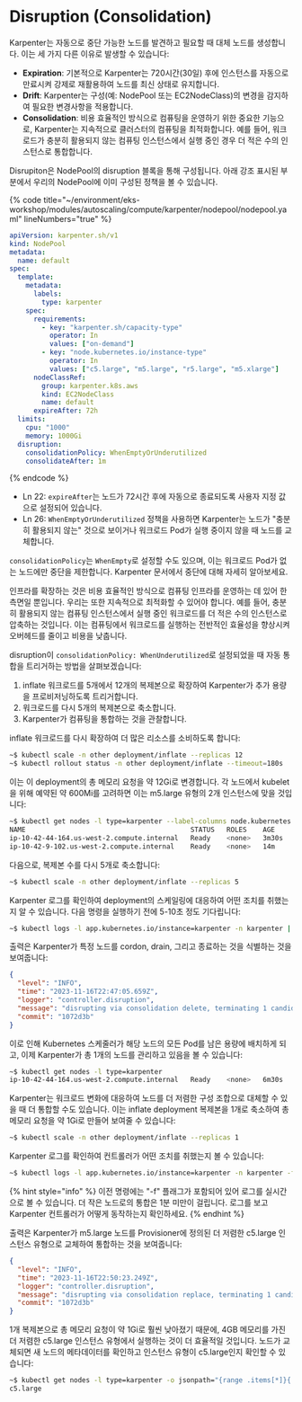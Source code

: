 # Disruption (Consolidation)

Karpenter는 자동으로 중단 가능한 노드를 발견하고 필요할 때 대체 노드를 생성합니다. 이는 세 가지 다른 이유로 발생할 수 있습니다:

* **Expiration**: 기본적으로 Karpenter는 720시간(30일) 후에 인스턴스를 자동으로 만료시켜 강제로 재활용하여 노드를 최신 상태로 유지합니다.&#x20;
* **Drift**: Karpenter는 구성(예: NodePool 또는 EC2NodeClass)의 변경을 감지하여 필요한 변경사항을 적용합니다.&#x20;
* **Consolidation**: 비용 효율적인 방식으로 컴퓨팅을 운영하기 위한 중요한 기능으로, Karpenter는 지속적으로 클러스터의 컴퓨팅을 최적화합니다. 예를 들어, 워크로드가 충분히 활용되지 않는 컴퓨팅 인스턴스에서 실행 중인 경우 더 적은 수의 인스턴스로 통합합니다.&#x20;

Disrupiton은 NodePool의 disruption 블록을 통해 구성됩니다. 아래 강조 표시된 부분에서 우리의 NodePool에 이미 구성된 정책을 볼 수 있습니다.

{% code title="~/environment/eks-workshop/modules/autoscaling/compute/karpenter/nodepool/nodepool.yaml" lineNumbers="true" %}
```yaml
apiVersion: karpenter.sh/v1
kind: NodePool
metadata:
  name: default
spec:
  template:
    metadata:
      labels:
        type: karpenter
    spec:
      requirements:
        - key: "karpenter.sh/capacity-type"
          operator: In
          values: ["on-demand"]
        - key: "node.kubernetes.io/instance-type"
          operator: In
          values: ["c5.large", "m5.large", "r5.large", "m5.xlarge"]
      nodeClassRef:
        group: karpenter.k8s.aws
        kind: EC2NodeClass
        name: default
      expireAfter: 72h
  limits:
    cpu: "1000"
    memory: 1000Gi
  disruption:
    consolidationPolicy: WhenEmptyOrUnderutilized
    consolidateAfter: 1m
```
{% endcode %}

* Ln 22: `expireAfter`는 노드가 72시간 후에 자동으로 종료되도록 사용자 지정 값으로 설정되어 있습니다.
* Ln 26: `WhenEmptyOrUnderutilized` 정책을 사용하면 Karpenter는 노드가 "충분히 활용되지 않는" 것으로 보이거나 워크로드 Pod가 실행 중이지 않을 때 노드를 교체합니다.

`consolidationPolicy`는 `WhenEmpty`로 설정할 수도 있으며, 이는 워크로드 Pod가 없는 노드에만 중단을 제한합니다. Karpenter 문서에서 중단에 대해 자세히 알아보세요.

인프라를 확장하는 것은 비용 효율적인 방식으로 컴퓨팅 인프라를 운영하는 데 있어 한 측면일 뿐입니다. 우리는 또한 지속적으로 최적화할 수 있어야 합니다. 예를 들어, 충분히 활용되지 않는 컴퓨팅 인스턴스에서 실행 중인 워크로드를 더 적은 수의 인스턴스로 압축하는 것입니다. 이는 컴퓨팅에서 워크로드를 실행하는 전반적인 효율성을 향상시켜 오버헤드를 줄이고 비용을 낮춥니다.

disruption이 `consolidationPolicy: WhenUnderutilized`로 설정되었을 때 자동 통합을 트리거하는 방법을 살펴보겠습니다:

1. inflate 워크로드를 5개에서 12개의 복제본으로 확장하여 Karpenter가 추가 용량을 프로비저닝하도록 트리거합니다.&#x20;
2. 워크로드를 다시 5개의 복제본으로 축소합니다.&#x20;
3. Karpenter가 컴퓨팅을 통합하는 것을 관찰합니다.&#x20;

inflate 워크로드를 다시 확장하여 더 많은 리소스를 소비하도록 합니다:

```bash
~$ kubectl scale -n other deployment/inflate --replicas 12
~$ kubectl rollout status -n other deployment/inflate --timeout=180s
```

이는 이 deployment의 총 메모리 요청을 약 12Gi로 변경합니다. 각 노드에서 kubelet을 위해 예약된 약 600Mi를 고려하면 이는 m5.large 유형의 2개 인스턴스에 맞을 것입니다:

```bash
~$ kubectl get nodes -l type=karpenter --label-columns node.kubernetes.io/instance-type
NAME                                         STATUS   ROLES    AGE     VERSION               INSTANCE-TYPE
ip-10-42-44-164.us-west-2.compute.internal   Ready    <none>   3m30s   v1.30-eks-036c24b     m5.large
ip-10-42-9-102.us-west-2.compute.internal    Ready    <none>   14m     v1.30-eks-036c24b     m5.large
```

다음으로, 복제본 수를 다시 5개로 축소합니다:

```bash
~$ kubectl scale -n other deployment/inflate --replicas 5
```

Karpenter 로그를 확인하여 deployment의 스케일링에 대응하여 어떤 조치를 취했는지 알 수 있습니다. 다음 명령을 실행하기 전에 5-10초 정도 기다립니다:

```bash
~$ kubectl logs -l app.kubernetes.io/instance=karpenter -n karpenter | grep 'disrupting nodeclaim(s) via delete' | jq '.'
```

출력은 Karpenter가 특정 노드를 cordon, drain, 그리고 종료하는 것을 식별하는 것을 보여줍니다:

```json
{
  "level": "INFO",
  "time": "2023-11-16T22:47:05.659Z",
  "logger": "controller.disruption",
  "message": "disrupting via consolidation delete, terminating 1 candidates ip-10-42-44-164.us-west-2.compute.internal/m5.large/on-demand",
  "commit": "1072d3b"
}
```

이로 인해 Kubernetes 스케줄러가 해당 노드의 모든 Pod를 남은 용량에 배치하게 되고, 이제 Karpenter가 총 1개의 노드를 관리하고 있음을 볼 수 있습니다:

```bash
~$ kubectl get nodes -l type=karpenter
ip-10-42-44-164.us-west-2.compute.internal   Ready    <none>   6m30s   v1.30-eks-036c24b   m5.large
```

Karpenter는 워크로드 변화에 대응하여 노드를 더 저렴한 구성 조합으로 대체할 수 있을 때 더 통합할 수도 있습니다. 이는 inflate deployment 복제본을 1개로 축소하여 총 메모리 요청을 약 1Gi로 만들어 보여줄 수 있습니다:

```bash
~$ kubectl scale -n other deployment/inflate --replicas 1
```

Karpenter 로그를 확인하여 컨트롤러가 어떤 조치를 취했는지 볼 수 있습니다:

```bash
~$ kubectl logs -l app.kubernetes.io/instance=karpenter -n karpenter -f | jq '.'
```

{% hint style="info" %}
이전 명령에는 "-f" 플래그가 포함되어 있어 로그를 실시간으로 볼 수 있습니다. 더 작은 노드로의 통합은 1분 미만이 걸립니다. 로그를 보고 Karpenter 컨트롤러가 어떻게 동작하는지 확인하세요.
{% endhint %}

출력은 Karpenter가 m5.large 노드를 Provisioner에 정의된 더 저렴한 c5.large 인스턴스 유형으로 교체하여 통합하는 것을 보여줍니다:

```json
{
  "level": "INFO",
  "time": "2023-11-16T22:50:23.249Z",
  "logger": "controller.disruption",
  "message": "disrupting via consolidation replace, terminating 1 candidates ip-10-42-9-102.us-west-2.compute.internal/m5.large/on-demand and replacing with on-demand node from types c5.large",
  "commit": "1072d3b"
}
```

1개 복제본으로 총 메모리 요청이 약 1Gi로 훨씬 낮아졌기 때문에, 4GB 메모리를 가진 더 저렴한 c5.large 인스턴스 유형에서 실행하는 것이 더 효율적일 것입니다. 노드가 교체되면 새 노드의 메타데이터를 확인하고 인스턴스 유형이 c5.large인지 확인할 수 있습니다:

```bash
~$ kubectl get nodes -l type=karpenter -o jsonpath="{range .items[*]}{.metadata.labels.node\.kubernetes\.io/instance-type}{'\n'}{end}"
c5.large
```

